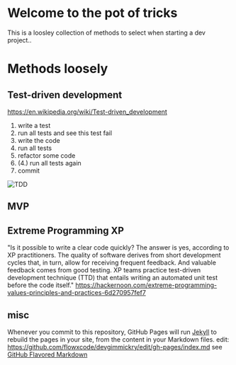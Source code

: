 # Welcome to the pot of tricks

This is a loosley collection of methods to select when starting a dev project..

# Methods loosely

## Test-driven development
https://en.wikipedia.org/wiki/Test-driven_development
1. write a test
2. run all tests and see this test fail
3. write the code
4. run all tests
5. refactor some code
6. (4.) run all tests again
7. commit

![TDD](https://upload.wikimedia.org/wikipedia/commons/thumb/0/0b/TDD_Global_Lifecycle.png/1920px-TDD_Global_Lifecycle.pngg)

## MVP

## Extreme Programming XP
"Is it possible to write a clear code quickly? The answer is yes, according to XP practitioners. The quality of software derives from short development cycles that, in turn, allow for receiving frequent feedback. And valuable feedback comes from good testing. XP teams practice test-driven development technique (TTD) that entails writing an automated unit test before the code itself."
https://hackernoon.com/extreme-programming-values-principles-and-practices-6d270957fef7

## misc
Whenever you commit to this repository, GitHub Pages will run [Jekyll](https://jekyllrb.com/) to rebuild the pages in your site, from the content in your Markdown files.
edit: https://github.com/flowxcode/devgimmickry/edit/gh-pages/index.md
see [GitHub Flavored Markdown](https://guides.github.com/features/mastering-markdown/)

